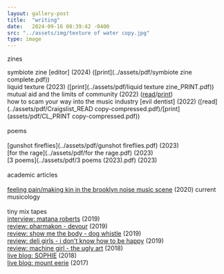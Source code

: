```yaml
---
layout: gallery-post
title:  "writing"
date:   2024-09-16 08:39:42 -0400
src: "../assets/img/texture of water copy.jpg"
type: image
---
```

zines

symbiote zine [editor] (2024) ([print](../assets/pdf/symbiote zine complete.pdf))<br>
liquid texture (2023) ([print](../assets/pdf/liquid texture zine_PRINT.pdf))<br>
mutual aid and the limits of community (2022) ([read](../assets/pdf/DIY_READ.pdf/print)/[print](../assets/pdf/DIY_PRINT.pdf))<br>
how to scam your way into the music industry [evil dentist] (2022) ([read](../assets/pdf/Craigslist_READ copy-compressed.pdf)/[print](assets/pdf/CL_PRINT copy-compressed.pdf))<br> 
<br>
poems <br>
<br>
[gunshot fireflies](../assets/pdf/gunshot fireflies.pdf) (2023) <br>
[for the rage](../assets/pdf/for the rage.pdf) (2023) <br>
[3 poems](../assets/pdf/3 poems (2023).pdf) (2023) <br>
<br>
academic articles <br>
<br>
[feeling pain/making kin in the brooklyn noise music scene](../assets/pdf/ldawes,+Farrow+106+Website.pdf) (2020) current musicology <br>
<br>
tiny mix tapes <br>
<a href="[https://saras.world/I-think-im-in-trouble](https://www.tinymixtapes.com/features/matana-roberts-interview-coin-coin-chapter-4-memphis)">interview: matana roberts</a> (2019)<br> 
<a href="https://www.tinymixtapes.com/music-review/pharmakon-devour">review: pharmakon - devour</a> (2019)<br>
<a href="https://www.tinymixtapes.com/music-review/show-me-body-dog-whistle">review: show me the body - dog whistle</a> (2019)<br>
<a href="https://www.tinymixtapes.com/music-review/deli-girls-i-dont-know-how-be-happy">review: deli girls - i don't know how to be happy</a> (2019)<br>
<a href="https://www.tinymixtapes.com/music-review/machine-girl-ugly-art">review: machine girl - the ugly art</a> (2018)<br>
<a href="https://www.tinymixtapes.com/live-blog/sophie">live blog: SOPHIE</a> (2018)<br>
<a href="https://www.tinymixtapes.com/live-blog/mount-eerie-murmrr-theatre-09-12">live blog: mount eerie</a> (2017)<br>
